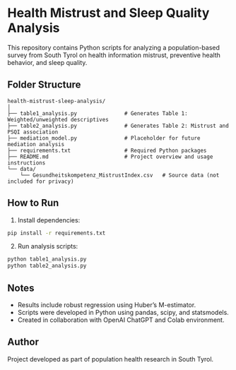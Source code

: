 
# Health Mistrust and Sleep Quality Analysis

This repository contains Python scripts for analyzing a population-based survey from South Tyrol on health information mistrust, preventive health behavior, and sleep quality.

## Folder Structure

```
health-mistrust-sleep-analysis/
│
├── table1_analysis.py               # Generates Table 1: Weighted/unweighted descriptives
├── table2_analysis.py               # Generates Table 2: Mistrust and PSQI association
├── mediation_model.py               # Placeholder for future mediation analysis
├── requirements.txt                 # Required Python packages
├── README.md                        # Project overview and usage instructions
└── data/
    └── Gesundheitskompetenz_MistrustIndex.csv   # Source data (not included for privacy)
```

## How to Run

1. Install dependencies:

```bash
pip install -r requirements.txt
```

2. Run analysis scripts:

```bash
python table1_analysis.py
python table2_analysis.py
```

## Notes

- Results include robust regression using Huber’s M-estimator.
- Scripts were developed in Python using pandas, scipy, and statsmodels.
- Created in collaboration with OpenAI ChatGPT and Colab environment.

## Author

Project developed as part of population health research in South Tyrol.
